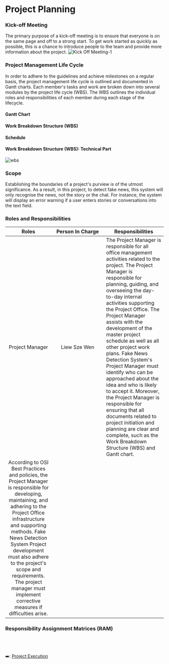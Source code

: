# Project Planning
### Kick-off Meeting
The primary purpose of a kick-off meeting is to ensure that everyone is on the same page and off to a strong start. To get work started as quickly as possible, this is a chance to introduce people to the team and provide more information about the project.
![Kick Off Meeting-1](https://user-images.githubusercontent.com/121302293/210161528-8a1c799e-8172-499d-8301-43229bdf5638.jpg)
### Project Management Life Cycle
In order to adhere to the guidelines and achieve milestones on a regular basis, the project management life cycle is outlined and documented in Gantt charts. Each member's tasks and work are broken down into several modules by the project life cycle (WBS). The WBS outlines the individual roles and responsibilities of each member during each stage of the lifecycle.
#### Gantt Chart
#### Work Breakdown Structure (WBS)
#### Schedule
#### Work Breakdown Structure (WBS): Technical Part
![wbs](https://user-images.githubusercontent.com/121302293/210163070-f2778bcf-436e-40c2-af0f-60ad52f2d3a6.png)
### Scope
Establishing the boundaries of a project's purview is of the utmost significance. As a result, in this project, to detect fake news, this system will only recognise the news, not the story or the chat. For instance, the system will display an error warning if a user enters stories or conversations into the text field.
### Roles and Responsibilities
|Roles|<div style="width: 150px"> Person In Charge </div>|Responsibilities|
|:-----:|:------:|------|
| Project Manager | Liew Sze Wen | The Project Manager is responsible for all office management activities related to the project. The Project Manager is responsible for planning, guiding, and overseeing the day-to-day internal activities supporting the Project Office. The Project Manager assists with the development of the master project schedule as well as all other project work plans. Fake News Detection System's Project Manager must identify who can be approached about the idea and who is likely to accept it. Moreover, the Project Manager is responsible for ensuring that all documents related to project initiation and planning are clear and complete, such as the Work Breakdown Structure (WBS) and Gantt chart.
According to OSI Best Practices and policies, the Project Manager is responsible for developing, maintaining, and adhering to the Project Office infrastructure and supporting methods. Fake News Detection System Project development must also adhere to the project's scope and requirements. The project manager must implement corrective measures if difficulties arise. |
### Responsibility Assignment Matrices (RAM)

&nbsp;<br>
&nbsp;<br>
&nbsp;<br>
:arrow_right:: [Project Execution](https://github.com/FilleHeureuse/Fake-News-Detection-System/blob/main/Project%20Management%20Plan%20(PMP)/IV.%20Project%20Execution.md)
